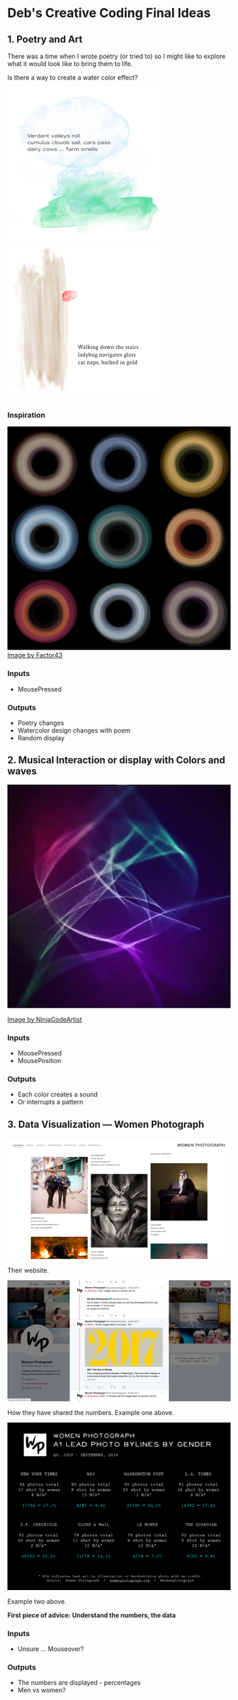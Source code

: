# Deb's Creative Coding Final Ideas

## 1. Poetry and Art

There was a time when I wrote poetry (or tried to) so I might like to explore what it would look like to bring them to life.

Is there a way to create a water color effect?

![haiku one](assets/haiku-25-debpangdavis-350.png)
![haiku one](assets/haiku-eight-debpangdavis-350.png)

### Inspiration
![Factor 43 Irregular Rings](assets/tumblr_o38lkyOAxx1v7o9lgo1_1280.png)
[Image by Factor43](http://factor43.com/?works=irregular-rings)

### Inputs
* MousePressed

### Outputs
* Poetry changes
* Watercolor design changes with poem
* Random display

## 2. Musical Interaction or display with Colors and waves

![NinjaCodeArtist](assets/GenerativeArt.png)

[Image by NinjaCodeArtist](https://www.instagram.com/ninjacodeartist/)

### Inputs
* MousePressed
* MousePosition

### Outputs
* Each color creates a sound
* Or interrupts a pattern


## 3. Data Visualization — Women Photograph

![womenphotographwebsite](assets/women-photograph-700px.png)

Their website.

![womenphotographtwitter](assets/womenphotographtwitter-700px.png)

How they have shared the numbers. Example one above.

![womenphotographdata](assets/WomenPhotographBylines2018Q3.png)

Example two above.

**First piece of advice: Understand the numbers, the data**

### Inputs
* Unsure … Mouseover?

### Outputs
* The numbers are displayed - percentages
* Men vs women?
